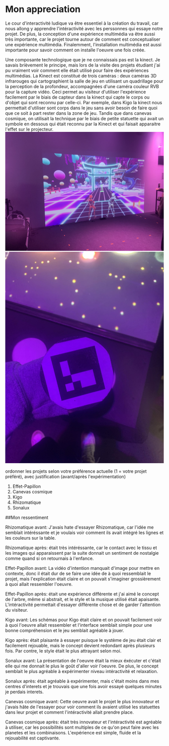 # Mon appreciation

Le cour d'interactivité ludique va être essentiel à la création du travail, car nous allong y apprendre l'intéractivité avec les perssonnes qui essaye notre projet. De plus, la conception d'une expérience multimédia va être aussi très importante, car le projet tourne autour de comment est conceptualiser une expérience multimédia. Finalemment, l'installation multimédia est aussi importante pour savoir comment on installe l'oeuvre une fois créée.


Une composante technologique que je ne connaissais pas est la kinect. Je savais brièvement le principe, mais lors de la visite des projets étudiant j'ai pu vraiment voir comment elle était utilisé pour faire des expériences multimédias. La Kinect est constitué de trois caméras : deux caméras 3D infrarouges qui cartographient la salle de jeu en utilisant un quadrillage pour la perception de la profondeur, accompagnées d'une caméra couleur RVB pour la capture vidéo. Ceci permet au visiteur d'utiliser l'expérience facilement par le biais de capteur dans la kinect qui capte le corps ou d'objet qui sont reconnu par celle-ci. Par exemple, dans Kigo la kinect nous permettait d'utiliser sont corps dans le jeu sans avoir besoin de faire quoi que ce soit à part rester dans la zone de jeu. Tandis que dans canevas cosmique, on utilisait la technique par le biais de petite statuette qui avait un symbole en dessous qui était reconnu par la Kinect et qui faisait apparaitre l'effet sur le projecteur.
![](https://github.com/sandrinejeann/H24_V11_inspirations_JEAN/blob/main/crescentia/photo/compresser%20crescentia/kigo_01.jpg)
![](https://github.com/sandrinejeann/H24_V11_inspirations_JEAN/blob/main/crescentia/photo/compresser%20crescentia/canevas-cosmique_02.jpg)

ordonner les projets selon votre préférence actuelle (1 = votre projet préféré), avec justification (avant/après l'expérimentation)
1) Effet-Papillon
2) Canevas cosmique
3) Kigo
4) Rhizomatique
5) Sonalux

##Mon ressentiment


Rhizomatique avant: J'avais hate d'essayer Rhizomatique, car l'idée me semblait intéréssante et je voulais voir comment ils avait intégré les lignes et les couleurs sur la table.

Rhizomatique après: était très intéréssante, car le contact avec le tissu et les images qui apparaissent par la suite donnait un sentiment de nostalgie comme quand si on retournais à l'enfance.


Effet-Papillon avant: La vidéo d'intention manquait d'image pour mettre en contexte, donc il était dur de se faire une idée de à quoi ressemblait le projet, mais l'explication était claire et on pouvait s'imaginer grossièrement à quoi allait ressembler l'oeuvre.

Effet-Papillon après: était une expérience différente et j'ai aimé le concept de l'arbre, même si abstrait, et le style et la musique utilisé était apaisante. L'intéractivité permettait d'essayer différente chose et de garder l'attention du visiteur.


Kigo avant: Les schémas pour Kigo était claire et on pouvait facilement voir à quoi l'oeuvre allait ressembler et l'interface semblait simple pour une bonne compréhension et le jeu semblait agréable à jouer.

Kigo après: était plaisante à essayer puisque le système de jeu était clair et facilement rejouable, mais le concept devient redondant après plusieurs fois. Par contre, le style était le plus attrayant selon moi.


Sonalux avant: La présentation de l'oeuvre était la mieux éxécuter et c'était elle qui me donnait le plus le goût d'aller voir l'oeuvre. De plus, le concept semblait le plus agréable à expérimenter niveau intéractivité et relaxation.

Sonalux après: était agréable à expérimenter, mais c'était moins dans mes centres d'interets et je trouvais que une fois avoir essayé quelques minutes je perdais interets.

Canevas cosmique avant: Cette oeuvre avait le projet le plus innovateur et j'avais hâte de l'essayer pour voir comment ils avaient utilisé les statuettes dans leur projet et comment l'intéractivité allait prendre place.

Canevas cosmique après: était très innovateur et l'intéractivité est agréable à utiliser, car les possibilités sont multiples de ce qu'on peut faire avec les planetes et les combinaisons. L'expérience est simple, fluide et la rejouabilité est captivante.
